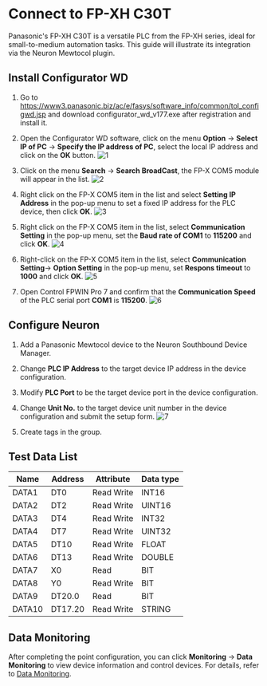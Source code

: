 # Connect to FP-XH C30T

Panasonic's FP-XH C30T is a versatile PLC from the FP-XH series, ideal for small-to-medium automation tasks. This guide will illustrate its integration via the Neuron Mewtocol plugin.

## Install Configurator WD

1. Go to https://www3.panasonic.biz/ac/e/fasys/software_info/common/tol_configwd.jsp and download configurator_wd_v177.exe after registration and install it.

2. Open the Configurator WD software, click on the menu **Option** -> **Select IP of PC** -> **Specify the IP address of PC**, select the local IP address and click on the **OK** button.
![1](./assets/1.jpg)

3. Click on the menu **Search** -> **Search BroadCast**, the FP-X COM5 module will appear in the list.
![2](./assets/2.jpg)

4. Right click on the FP-X COM5 item in the list and select **Setting IP Address** in the pop-up menu to set a fixed IP address for the PLC device, then click **OK**.
![3](./assets/3.jpg)

5. Right click on the FP-X COM5 item in the list, select **Communication Setting** in the pop-up menu, set the **Baud rate of COM1** to **115200** and click **OK**.
![4](./assets/4.jpg)

6. Right-click on the FP-X COM5 item in the list, select **Communication Setting**-> **Option Setting** in the pop-up menu, set **Respons timeout** to **1000** and click **OK**.
![5](./assets/5.jpg)

7. Open Control FPWIN Pro 7 and confirm that the **Communication Speed** of the PLC serial port **COM1** is **115200**.
![6](./assets/6.jpg)

## Configure Neuron
1. Add a Panasonic Mewtocol device to the Neuron Southbound Device Manager.

2. Change **PLC IP Address** to the target device IP address in the device configuration.

3. Modify **PLC Port** to be the target device port in the device configuration.

4. Change **Unit No.** to the target device unit number in the device configuration and submit the setup form.
![7](./assets/7.jpg)

5. Create tags in the group. 

## Test Data List

| Name |  Address    | Attribute | Data type   |
| ---- | --------| ---- | ------ |
| DATA1  | DT0    | Read Write | INT16  |
| DATA2  | DT2    | Read Write | UINT16 |
| DATA3  | DT4    | Read Write | INT32  |
| DATA4  | DT7    | Read Write | UINT32 |
| DATA5  | DT10    | Read Write | FLOAT  |
| DATA6  | DT13    | Read Write | DOUBLE |
| DATA7  | X0    | Read       | BIT    |
| DATA8  | Y0    | Read Write | BIT    |
| DATA9  | DT20.0 | Read       | BIT    |
| DATA10  | DT17.20  | Read Write | STRING |

## Data Monitoring

After completing the point configuration, you can click **Monitoring** -> **Data Monitoring** to view device information and control devices. For details, refer to [Data Monitoring](../../../usage/monitoring.md).
